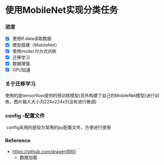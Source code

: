 # 使用MobileNet实现分类任务

### 进度

- [x] 使用tf.data读取数据
- [x] 模型搭建（MobileNet）
- [x] 使用model.fit方式训练
- [x] 迁移学习
- [x] 数据增强
- [x] GPU加速

### 关于迁移学习

​		使用的是tensorflow提供的预训练模型(另外构建了自己的MobileNet模型)进行训练，图片输入大小为224x224x3(没有进行微调)

### config -配置文件

​		config采用的是较为常用的py配置文件，方便进行使用

### Reference

- https://github.com/dragen1860
	- 数据加载
